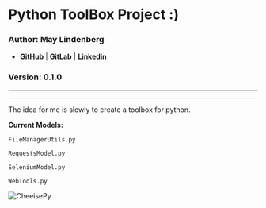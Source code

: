 # __Python ToolBox Project  :)__


### __Author:__ **__May Lindenberg__**


+ __[GitHub](https://github.com/CheesiePy)__ | __[GitLab](https://gitlab.com/CheesiePy)__ | __[Linkedin](https://www.linkedin.com/in/may-lindenberg-a58b401ab)__




### __Version:__ **__0.1.0__**



---



---

The idea for me is slowly to create a toolbox for python.


__Current Models:__

    FileManagerUtils.py
    
    RequestsModel.py
    
    SeleniumModel.py
    
    WebTools.py

![CheeisePy](https://avatars.githubusercontent.com/u/65390530?v=4)
